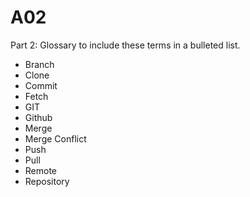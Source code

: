 # A02


Part 2: Glossary to include these terms in a bulleted list.

* Branch
* Clone
* Commit
* Fetch
* GIT
* Github
* Merge
* Merge Conflict
* Push
* Pull
* Remote
* Repository

